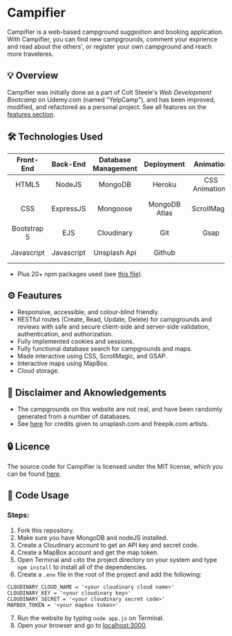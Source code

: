 # Campifier
Campifier is a web-based campground suggestion and booking application. With Campifier, you can find new campgrounds, comment your exprience and read about the others', or register your own campground and reach more traveleres.


## 💡 Overview
Campifier was initially done as a part of Colt Steele's *Web Development Bootcamp* on Udemy.com (named "YelpCamp"), and has been improved, modified, and refactored as a personal project. See all features on the [features section](https://github.com/Ghazalmir/Campifier/new/main?readme=1#feautures).


## 🛠 Technologies Used


| Front-End  | Back-End | Database Management | Deployment | Animation | Graphics | Other
| :-------------: | :-------------: | :-------------: | :-------------: | :-------------: | :-------------: |  :-------------: |
| HTML5  | NodeJS  | MongoDB  | Heroku  | CSS Animations | Figma | MapBox for Maps
| CSS | ExpressJS  | Mongoose  | MongoDB Atlas  | ScrollMagic | Unsplash API | PassportJS for Authentication
| Bootstrap 5 | EJS | Cloudinary  | Git  | Gsap | Freepik | Joi for Data Validation 
| Javascript | Javascript | Unsplash Api  | Github  | | Font Awesome
- Plus 20+ npm packages used (see [this file](https://github.com/Ghazalmir/Campifier/blob/main/package.json)).

## ⚙️ Feautures 
- Responsive, accessible, and colour-blind friendly.
- RESTful routes (Create, Read, Update, Delete) for campgrounds and reviews with safe and secure client-side and server-side validation, authentication, and authorization.
- Fully implemented cookies and sessions.
- Fully functional database search for campgrounds and maps.
- Made interactive using CSS, ScrollMagic, and GSAP.
- Interactive maps using MapBox.
- Cloud storage. 

## 📣  Disclaimer and Aknowledgements
- The campgrounds on this website are not real, and have been randomly generated from a number of databases.
- See [here]() for credits given to unsplash.com and freepik.com artists.

## 🔒 Licence
The source code for Campifier is licensed under the MIT license, which you can be found [here](https://github.com/Ghazalmir/Campifier/blob/main/LICENSE.md).

## 🚀  Code Usage
### Steps:
1. Fork this repository. 
2. Make sure you have MongoDB and nodeJS installed.
3. Create a Cloudinary account to get an API key and secret code.
4. Create a MapBox account and get the map token. 
5. Open Terminal and `cd`to the project directory on your system and type `npm install` to install all of the dependencies.
6. Create a `.env` file in the root of the project and add the following:
 ```
CLOUDINARY_CLOUD_NAME = '<your cloudinary cloud name>'
CLOUDINARY_KEY = '<your cloudinary key>'
CLOUDINARY_SECRET = '<your cloudinary secret code>'
MAPBOX_TOKEN = '<your mapbox token>'
```
7. Run the website by typing `node app.js` on Terminal.
8. Open your browser and go to [localhost:3000](localhost:3000).
